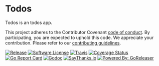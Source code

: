 # Todos

Todos is an todos app.

This project adheres to the Contributor Covenant [code of conduct](CODE_OF_CONDUCT.md). By participating, you are expected to uphold this code.
We appreciate your contribution. Please refer to our [contributing guidelines](CONTRIBUTING.md).

[![Release](https://img.shields.io/github/release/gillchristian/todos.svg?style=flat-square)](https://github.com/gillchristian/todos/releases/latest)
[![Software License](https://img.shields.io/badge/license-MIT-brightgreen.svg?style=flat-square)](LICENSE.md)
[![Travis](https://img.shields.io/travis/gillchristian/todos.svg?style=flat-square)](https://travis-ci.org/gillchristian/todos)
[![Coverage Status](https://img.shields.io/coveralls/gillchristian/todos/master.svg?style=flat-square)](https://coveralls.io/github/gillchristian/todos?branch=master)
[![Go Report Card](https://goreportcard.com/badge/github.com/gillchristian/todos?style=flat-square)](https://goreportcard.com/report/github.com/gillchristian/todos)
[![Godoc](https://godoc.org/github.com/gillchristian/todos?status.svg&style=flat-square)](http://godoc.org/github.com/gillchristian/todos)
[![SayThanks.io](https://img.shields.io/badge/SayThanks.io-%E2%98%BC-1EAEDB.svg?style=flat-square)](https://saythanks.io/to/caarlos0)
[![Powered By: GoReleaser](https://img.shields.io/badge/powered%20by-goreleaser-green.svg?style=flat-square)](https://github.com/goreleaser)

